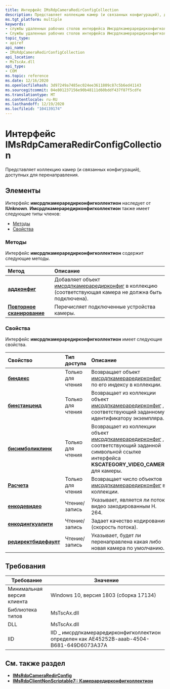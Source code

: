 ```yaml
---
title: Интерфейс IMsRdpCameraRedirConfigCollection
description: Представляет коллекцию камер (и связанных конфигураций), доступных для перенаправления.
ms.tgt_platform: multiple
keywords:
- службы удаленных рабочих столов интерфейса Имсрдпкамераредирконфигколлектион
- Службы удаленных рабочих столов интерфейса Имсрдпкамераредирконфигколлектион, описание
topic_type:
- apiref
api_name:
- IMsRdpCameraRedirConfigCollection
api_location:
- MsTscAx.dll
api_type:
- COM
ms.topic: reference
ms.date: 12/16/2020
ms.openlocfilehash: 3d97249a7485ec024ee3611809c87c5b6ed41143
ms.sourcegitcommit: 04e801237156e90b48111d60bddf437f87f5cdfe
ms.translationtype: MT
ms.contentlocale: ru-RU
ms.lasthandoff: 12/19/2020
ms.locfileid: "104139174"
---
```

# <a name="imsrdpcameraredirconfigcollection-interface"></a>Интерфейс IMsRdpCameraRedirConfigCollection

 Представляет коллекцию камер (и связанных конфигураций), доступных для перенаправления.

## <a name="members"></a>Элементы

Интерфейс **имсрдпкамераредирконфигколлектион** наследует от **IUnknown**. **Имсрдпкамераредирконфигколлектион** также имеет следующие типы членов:

- [Методы](#methods)
- [Свойства](#properties)

### <a name="methods"></a>Методы

Интерфейс **имсрдпкамераредирконфигколлектион** содержит следующие методы.

| Метод            | Описание              |
|:------------------|:-------------------------|
| [**аддконфиг**](imsrdpcameraredirconfigcollection-addconfig.md)       |  Добавляет объект [имсрдпкамераредирконфиг](imsrdpcameraredirconfig.md) в коллекцию (соответствующая камера не должна быть подключена).                   |
| [**Повторное сканирование**](imsrdpcameraredirconfigcollection-rescan.md)       |  Перечисляет подключенные устройства камеры.                   |

### <a name="properties"></a>Свойства

Интерфейс **имсрдпкамераредирконфигколлектион** имеет следующие свойства.

| Свойство         | Тип доступа           | Описание            |
|:-----------------|:----------------------|:-----------------------|
| [**биндекс**](imsrdpcameraredirconfigcollection-byindex.md)      | Только для чтения |  Возвращает объект [имсрдпкамераредирконфиг](imsrdpcameraredirconfig.md) по его индексу в коллекции.   |
| [**бинстанцеид**](imsrdpcameraredirconfigcollection-byinstanceid.md)                       | Только для чтения |    Возвращает из коллекции объект [имсрдпкамераредирконфиг](imsrdpcameraredirconfig.md) , соответствующий заданному идентификатору экземпляра.    |
| [**бисимболиклинк**](imsrdpcameraredirconfigcollection-bysymboliclink.md)      | Только для чтения |  Возвращает из коллекции объект [имсрдпкамераредирконфиг](imsrdpcameraredirconfig.md) , соответствующий заданной символьной ссылке интерфейса **KSCATEGORY_VIDEO_CAMERA** для камеры.  |
| [**Расчета**](imsrdpcameraredirconfigcollection-count.md)                       | Только для чтения |    Возвращает число объектов [имсрдпкамераредирконфиг](imsrdpcameraredirconfig.md) в коллекции.   |
| [**енкодевидео**](imsrdpcameraredirconfigcollection-encodevideo.md)      | Чтение/запись |  Указывает, является ли поток видео закодированным H. 264.  |
| [**енкодингкуалити**](imsrdpcameraredirconfigcollection-encodingquality.md)                       | Чтение/запись |    Задает качество кодирования (скорость потока).   |
| [**редиректбидефаулт**](imsrdpcameraredirconfigcollection-redirectbydefault.md)                       | Чтение/запись |   Указывает, будет ли перенаправлена какая либо новая камера по умолчанию.    |

## <a name="requirements"></a>Требования

| Требование | Значение |
|-------------------------------------|---------------------------------------|
| Минимальная версия клиента| Windows 10, версия 1803 (сборка 17134)      |
| Библиотека типов            | MsTscAx.dll                        |
| DLL                  | MsTscAx.dll     |
| IID                      | IID \_ имсрдпкамераредирконфигколлектион определен как AE45252B-aaab-4504-B681-649D6073A37A            |

## <a name="see-also"></a>См. также раздел

- [**IMsRdpCameraRedirConfig**](imsrdpcameraredirconfig.md)
- [**IMsRdpClientNonScriptable7:: Камераредирконфигколлектион**](imsrdpclientnonscriptable7-cameraredirconfigcollection.md)
